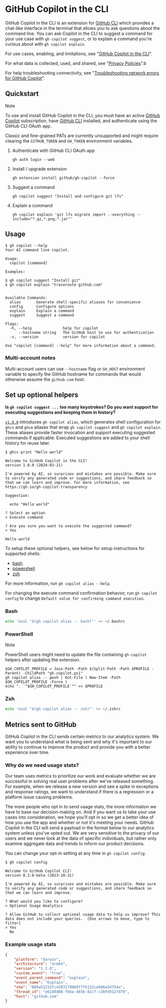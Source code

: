 # GitHub Copilot in the CLI

GitHub Copilot in the CLI is an extension for [GitHub CLI](https://cli.github.com/) which provides a chat-like interface in the terminal that allows you to ask questions about the command line. You can ask Copilot in the CLI to suggest a command for your use case with `gh copilot suggest`, or to explain a command you're curious about with `gh copilot explain`.

For use cases, enabling, and limitations, see "[GitHub Copilot in the CLI](https://docs.github.com/en/copilot/github-copilot-in-the-cli)".

For what data is collected, used, and shared, see "[Privacy Policies](https://docs.github.com/en/site-policy/privacy-policies/)".b

For help troubleshooting connectivity, see "[Troubleshooting network errors for GitHub Copilot](https://docs.github.com/en/copilot/troubleshooting-github-copilot/troubleshooting-network-errors-for-github-copilot)".

## Quickstart

> [!NOTE]
> To use and install GitHub Copilot in the CLI, you must have an active [GitHub Copilot](https://github.com/features/copilot) subscription, have [GitHub CLI](https://cli.github.com/) installed, and authenticate using the GitHub CLI OAuth app.
>
> Classic and fine-grained PATs are currently unsupported and might require clearing the `GITHUB_TOKEN` and `GH_TOKEN` environment variables.

1. Authenticate with GitHub CLI OAuth app
   ```shell
   gh auth login --web
   ```
1. Install / upgrade extension
   ```shell
   gh extension install github/gh-copilot --force
   ```
1. Suggest a command
   ```shell
   gh copilot suggest "Install and configure git lfs"
   ```
1. Explain a command
   ```shell
   gh copilot explain 'git lfs migrate import --everything --include="*.gz,*.png,*.jar"'
   ```

## Usage

```shell
$ gh copilot --help
Your AI command line copilot.

Usage:
  copilot [command]

Examples:

$ gh copilot suggest "Install git"
$ gh copilot explain "traceroute github.com"


Available Commands:
  alias       Generate shell-specific aliases for convenience
  config      Configure options
  explain     Explain a command
  suggest     Suggest a command

Flags:
  -h, --help              help for copilot
      --hostname string   The GitHub host to use for authentication
  -v, --version           version for copilot

Use "copilot [command] --help" for more information about a command.
```

### Multi-account notes

Multi-account users can use `--hostname` flag or `GH_HOST` environment variable to specify the GitHub hostname for commands that would otherwise assume the `github.com` host.

## Set up optional helpers

**Is `gh copilot suggest ...` too many keystrokes?  Do you want support for executing suggestions and keeping them in history?**

[`v1.0.0`](https://github.com/github/gh-copilot/releases/tag/v1.0.0) introduces `gh copilot alias`, which generates shell configuration for `ghcs` and `ghce` aliases that wrap `gh copilot suggest` and `gh copilot explain`.  These aliases provide faster invocation and support executing suggested commands if applicable.  Executed suggestions are added to your shell history for reuse later.

```shell
$ ghcs print "Hello world"

Welcome to GitHub Copilot in the CLI!
version 1.0.0 (2024-03-21)

I'm powered by AI, so surprises and mistakes are possible. Make sure to verify any generated code or suggestions, and share feedback so that we can learn and improve. For more information, see https://gh.io/gh-copilot-transparency

Suggestion:

  echo "Hello world"

? Select an option
> Execute command

? Are you sure you want to execute the suggested command?
> Yes

Hello world
```

To setup these optional helpers, see below for setup instructions for supported shells:

- [bash](#bash)
- [powershell](#powershell)
- [zsh](#zsh)

For more information, run `gh copilot alias --help`.

For changing the execute command confirmation behavior, run `gh copilot config` to change `Default value for confirming command execution`.

### Bash

```bash
echo 'eval "$(gh copilot alias -- bash)"' >> ~/.bashrc
```

### PowerShell

> [!NOTE]
> PowerShell users might need to update the file containing `gh-copilot` helpers after updating the extension.

```pwsh
$GH_COPILOT_PROFILE = Join-Path -Path $(Split-Path -Path $PROFILE -Parent) -ChildPath "gh-copilot.ps1"
gh copilot alias -- pwsh | Out-File ( New-Item -Path $GH_COPILOT_PROFILE -Force )
echo ". `"$GH_COPILOT_PROFILE`"" >> $PROFILE
```

### Zsh

```zsh
echo 'eval "$(gh copilot alias -- zsh)"' >> ~/.zshrc
```

## Metrics sent to GitHub

GitHub Copilot in the CLI sends certain metrics to our analytics system. We want you to understand what is being
sent and why it's important to our ability to continue to improve the product and provide you with a better experience
over time.

### Why do we need usage stats?

Our team uses metrics to prioritize our work and evaluate whether we are successful in solving real user problems after
we've released something. For example, when we release a new version and see a spike in exceptions and response ratings,
we want to understand if there is a regression or a platform issue causing problems.

The more people who opt in to send usage stats, the more information we have to base our decision-making on. And if you
want us to take your use cases into consideration, we hope you'll opt in so we get a better idea of how you use the app
and whether or not it's meeting your needs. GitHub Copilot in the CLI will send a payload in the format below to our
analytics system unless you've opted out. We are very sensitive to the privacy of our users and we never look at the data
of specific individuals, but rather only examine aggregate data and trends to inform our product decisions.

You can change your opt-in setting at any time in `gh copilot config`:

```
$ gh copilot config

Welcome to GitHub Copilot CLI!
version 0.3.0-beta (2023-10-31)

I'm powered by AI, so surprises and mistakes are possible. Make sure to verify any generated code or suggestions, and share feedback so that we can learn and improve.

? What would you like to configure?
> Optional Usage Analytics

? Allow GitHub to collect optional usage data to help us improve? This data does not include your queries.  [Use arrows to move, type to filter]
> Yes
  No
```

### Example usage stats

```json
{
	"platform": "darwin",
	"architecture": "arm64",
	"version": "1.1.0",
	"custom_event": "true",
	"event_parent_command": "explain",
	"event_name": "Explain",
	"sha": "089a53215fc4383179869f7f6132ce9d6e58754a",
	"thread_id": "e61d0d08-f6ba-465b-81cf-c30fd9127d70",
	"host": "github.com"
}
```
